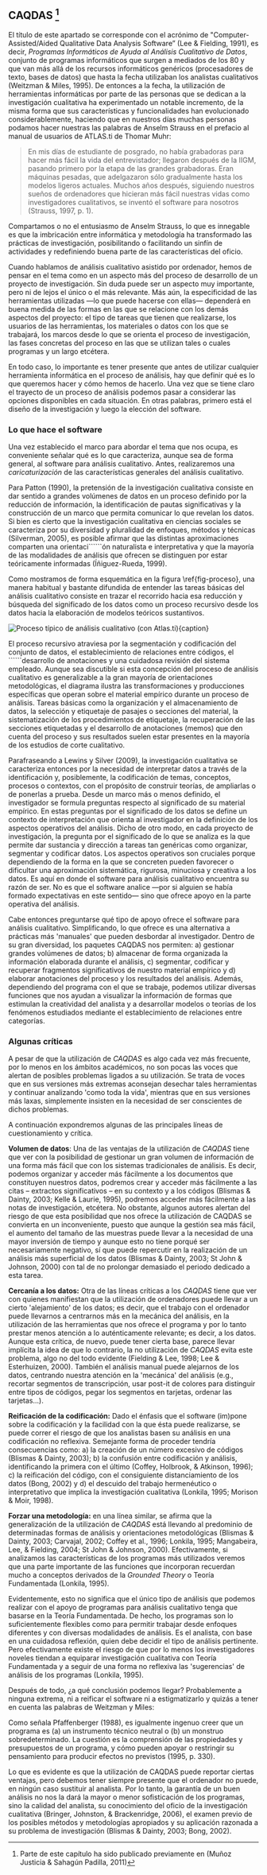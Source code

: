 ## CAQDAS [^1]

El título de este apartado se corresponde con el acrónimo de "Computer-Assisted\/Aided Qualitative Data Analysis Software” \(Lee & Fielding, 1991\), es decir, _Programas Informáticos de Ayuda al Análisis Cualitativo de Datos_, conjunto de programas informáticos que surgen a mediados de los 80 y que van más allá de los recursos informáticos genéricos \(procesadores de texto, bases de datos\) que hasta la fecha utilizaban los analistas cualitativos \(Weitzman & Miles, 1995\). De entonces a la fecha, la utilización de herramientas informáticas por parte de las personas que se dedican a la investigación cualitativa ha experimentado un notable incremento, de la misma forma que sus características y funcionalidades han evolucionado considerablemente, haciendo que en nuestros días muchas personas podamos hacer nuestras las palabras de Anselm Strauss en el prefacio al manual de usuarios de ATLAS.ti de Thomar Muhr:

> En mis días de estudiante de posgrado, no había grabadoras para hacer más fácil la vida del entrevistador; llegaron después de la IIGM, pasando primero por la etapa de las grandes grabadoras. Eran máquinas pesadas, que adelgazaron sólo gradualmente hasta los modelos ligeros actuales. Muchos años después, siguiendo nuestros sueños de ordenadores que hicieran más fácil nuestras vidas como investigadores cualitativos, se inventó el software para nosotros \(Strauss, 1997, p. 1\).

Compartamos o no el entusiasmo de Anselm Strauss, lo que es innegable es que la imbricación entre informática y metodología ha transformado las prácticas de investigación, posibilitando o facilitando un sinfín de actividades y redefiniendo buena parte de las características del oficio.

Cuando hablamos de análisis cualitativo asistido por ordenador, hemos de pensar en el tema como en un aspecto más del proceso de desarrollo de un proyecto de investigación. Sin duda puede ser un aspecto muy importante, pero ni de lejos el único o el más relevante. Más aún, la especificidad de las herramientas utilizadas —lo que puede hacerse con ellas— dependerá en buena medida de las formas en las que se relacione con los demás aspectos del proyecto: el tipo de tareas que tienen que realizarse, los usuarios de las herramientas, los materiales o datos con los que se trabajará, los marcos desde lo que se orienta el proceso de investigación, las fases concretas del proceso en las que se utilizan tales o cuales programas y un largo etcétera.

En todo caso, lo importante es tener presente que antes de utilizar cualquier herramienta informática en el proceso de análisis, hay que definir qué es lo que queremos hacer y cómo hemos de hacerlo. Una vez que se tiene claro el trayecto de un proceso de análisis podemos pasar a considerar las opciones disponibles en cada situación. En otras palabras, primero está el diseño de la investigación y luego la elección del software.

### Lo que hace el software

Una vez establecido el marco para abordar el tema que nos ocupa, es conveniente señalar qué es lo que caracteriza, aunque sea de forma general, al software para análisis cualitativo. Antes, realizaremos una _caricaturización_ de las características generales del análisis cualitativo.

Para Patton \(1990\), la pretensión de la investigación cualitativa consiste en dar sentido a grandes volúmenes de datos en un proceso definido por la reducción de información, la identificación de pautas significativas y la construcción de un marco que permita comunicar lo que revelan los datos. Si bien es cierto que la investigación cualitativa en ciencias sociales se caracteriza por su diversidad y pluralidad de enfoques, métodos y técnicas \(Silverman, 2005\), es posible afirmar que las distintas aproximaciones comparten una orientaci``````ón naturalista e interpretativa y que la mayoría de las modalidades de análisis que ofrecen se distinguen por estar teóricamente informadas \(Íñiguez-Rueda, 1999\).

Como mostramos de forma esquemática en la figura \ref{fig-proceso}, una manera habitual y bastante difundida de entender las tareas básicas del análisis cualitativo consiste en trazar el recorrido hacia esa reducción y búsqueda del significado de los datos como un proceso recursivo desde los datos hacia la elaboración de modelos teóricos sustantivos.

![Proceso típico de análisis cualitativo (con Atlas.ti)](images/image-001.png){caption}

El proceso recursivo atraviesa por la segmentación y codificación del conjunto de datos, el establecimiento de relaciones entre códigos, el ``````desarrollo de anotaciones y una cuidadosa revisión del sistema empleado. Aunque sea discutible si esta concepción del proceso de análisis cualitativo es generalizable a la gran mayoría de orientaciones metodológicas, el diagrama ilustra las transformaciones y producciones específicas que operan sobre el material empírico durante un proceso de análisis. Tareas básicas como la organización y el almacenamiento de datos, la selección y etiquetaje de pasajes o secciones del material, la sistematización de los procedimientos de etiquetaje, la recuperación de las secciones etiquetadas y el desarrollo de anotaciones \(memos\) que den cuenta del proceso y sus resultados suelen estar presentes en la mayoría de los estudios de corte cualitativo.

Parafraseando a Lewins y Silver \(2009\), la investigación cualitativa se caracteriza entonces por la necesidad de interpretar datos a través de la identificación y, posiblemente, la codificación de temas, conceptos, procesos o contextos, con el propósito de construir teorías, de ampliarlas o de ponerlas a prueba. Desde un marco más o menos definido, el investigador se formula preguntas respecto al significado de su material empírico. En estas preguntas por el significado de los datos se define un contexto de interpretación que orienta al investigador en la definición de los aspectos operativos del análisis. Dicho de otro modo, en cada proyecto de investigación, la pregunta por el significado de lo que se analiza es la que permite dar sustancia y dirección a tareas tan genéricas como organizar, segmentar y codificar datos. Los aspectos operativos son cruciales porque dependiendo de la forma en la que se concreten pueden favorecer o dificultar una aproximación sistemática, rigurosa, minuciosa y creativa a los datos. Es aquí en donde el software para análisis cualitativo encuentra su razón de ser. No es que el software analice —por si alguien se había formado expectativas en este sentido— sino que ofrece apoyo en la parte operativa del análisis.

Cabe entonces preguntarse qué tipo de apoyo ofrece el software para análisis cualitativo. Simplificando, lo que ofrece es una alternativa a prácticas más 'manuales' que pueden desbordar al investigador. Dentro de su gran diversidad, los paquetes CAQDAS nos permiten: a\) gestionar grandes volúmenes de datos; b\) almacenar de forma organizada la información elaborada durante el análisis, c\) segmentar, codificar y recuperar fragmentos significativos de nuestro material empírico y d\) elaborar anotaciones del proceso y los resultados del análisis. Además, dependiendo del programa con el que se trabaje, podemos utilizar diversas funciones que nos ayudan a visualizar la información de formas que estimulan la creatividad del analista y a desarrollar modelos o teorías de los fenómenos estudiados mediante el establecimiento de relaciones entre categorías.

### Algunas críticas

A pesar de que la utilización de _CAQDAS_ es algo cada vez más frecuente, por lo menos en los ámbitos académicos, no son pocas las voces que alertan de posibles problemas ligados a su utilización. Se trata de voces que en sus versiones más extremas aconsejan desechar tales herramientas y continuar analizando 'como toda la vida', mientras que en sus versiones más laxas, simplemente insisten en la necesidad de ser conscientes de dichos problemas.

A continuación expondremos algunas de las principales líneas de cuestionamiento y crítica.

**Volumen de datos**: Una de las ventajas de la utilización de _CAQDAS_ tiene que ver con la posibilidad de gestionar un gran volumen de información de una forma más fácil que con los sistemas tradicionales de análisis. Es decir, podemos organizar y acceder más fácilmente a los documentos que constituyen nuestros datos, podremos crear y acceder más fácilmente a las citas – extractos significativos – en su contexto y a los códigos \(Blismas & Dainty, 2003; Kelle & Laurie, 1995\), podremos acceder más fácilmente a las notas de investigación, etcétera. No obstante, algunos autores alertan del riesgo de que esta posibilidad que nos ofrece la utilización de CAQDAS se convierta en un inconveniente, puesto que aunque la gestión sea más fácil, el aumento del tamaño de las muestras puede llevar a la necesidad de una mayor inversión de tiempo y aunque esto no tiene porqué ser necesariamente negativo, sí que puede repercutir en la realización de un análisis más superficial de los datos \(Blismas & Dainty, 2003; St John & Johnson, 2000\) con tal de no prolongar demasiado el periodo dedicado a esta tarea.

**Cercanía a los datos:** Otra de las líneas críticas a los _CAQDAS_ tiene que ver con quienes manifiestan que la utilización de ordenadores puede llevar a un cierto 'alejamiento' de los datos; es decir, que el trabajo con el ordenador puede llevarnos a centrarnos más en la mecánica del análisis, en la utilización de las herramientas que nos ofrece el programa y por lo tanto prestar menos atención a lo auténticamente relevante; es decir, a los datos. Aunque esta crítica, de nuevo, puede tener cierta base, parece llevar implícita la idea de que lo contrario, la no utilización de _CAQDAS_ evita este problema, algo no del todo evidente \(Fielding & Lee, 1998; Lee & Esterhuizen, 2000\). También el análisis manual puede alejarnos de los datos, centrando nuestra atención en la 'mecánica' del análisis \(e.g., recortar segmentos de transcripción, usar post-it de colores para distinguir entre tipos de códigos, pegar los segmentos en tarjetas, ordenar las tarjetas...\).

**Reificación de la codificación:** Dado el énfasis que el software \(im\)pone sobre la codificación y la facilidad con la que ésta puede realizarse, se puede correr el riesgo de que los analistas basen su análisis en una codificación no reflexiva. Semejante forma de proceder tendría consecuencias como: a\) la creación de un número excesivo de códigos \(Blismas & Dainty, 2003\); b\) la confusión entre codificación y análisis, identificando la primera con el último \(Coffey, Holbrook, & Atkinson, 1996\); c\) la reificación del código, con el consiguiente distanciamiento de los datos \(Bong, 2002\) y d\) el descuido del trabajo hermenéutico o interpretativo que implica la investigación cualitativa \(Lonkila, 1995; Morison & Moir, 1998\).

**Forzar una metodología:** en una línea similar, se afirma que la generalización de la utilización de _CAQDAS_ está llevando al predominio de determinadas formas de análisis y orientaciones metodológicas \(Blismas & Dainty, 2003; Carvajal, 2002; Coffey et al., 1996; Lonkila, 1995; Mangabeira, Lee, & Fielding, 2004; St John & Johnson, 2000\). Efectivamente, si analizamos las características de los programas más utilizados veremos que una parte importante de las funciones que incorporan recuerdan mucho a conceptos derivados de la _Grounded Theory_ o Teoría Fundamentada \(Lonkila, 1995\).

Evidentemente, esto no significa que el único tipo de análisis que podemos realizar con el apoyo de programas para análisis cualitativo tenga que basarse en la Teoría Fundamentada. De hecho, los programas son lo suficientemente flexibles como para permitir trabajar desde enfoques diferentes y con diversas modalidades de análisis. Es el analista, con base en una cuidadosa reflexión, quien debe decidir el tipo de análisis pertinente. Pero efectivamente existe el riesgo de que por lo menos los investigadores noveles tiendan a equiparar investigación cualitativa con Teoría Fundamentada y a seguir de una forma no reflexiva las 'sugerencias' de análisis de los programas \(Lonkila, 1995\).


Después de todo, ¿a qué conclusión podemos llegar? Probablemente a ninguna extrema, ni a reificar el software ni a estigmatizarlo y quizás a tener en cuenta las palabras de Weitzman y Miles:

Como señala Pfaffenberger \(1988\), es igualmente ingenuo creer que un programa es \(a\) un instrumento técnico neutral o \(b\) un monstruo sobredeterminado. La cuestión es la comprensión de las propiedades y presupuestos de un programa, y cómo pueden apoyar o restringir su pensamiento para producir efectos no previstos \(1995, p. 330\).

Lo que es evidente es que la utilización de CAQDAS puede reportar ciertas ventajas, pero debemos tener siempre presente que el ordenador no puede, en ningún caso sustituir al analista. Por lo tanto, la garantía de un buen análisis no nos la dará la mayor o menor sofisticación de los programas, sino la calidad del analista, su conocimiento del oficio de la investigación cualitativa \(Bringer, Johnston, & Brackenridge, 2006\), el examen previo de los posibles métodos y metodologías apropiados y su aplicación razonada a su problema de investigación \(Blismas & Dainty, 2003; Bong, 2002\).

[^1]: Parte de este capítulo ha sido publicado previamente en (Muñoz Justicia & Sahagún Padilla, 2011)
